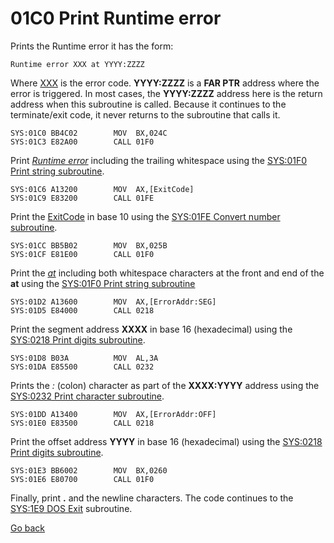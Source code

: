 # 01C0 Print Runtime error

Prints the Runtime error it has the form:
```
Runtime error XXX at YYYY:ZZZZ
```

Where [XXX](ERROR-CODES.md) is the error code. **YYYY:ZZZZ** is a **FAR PTR** address where the error is triggered. In most cases, the **YYYY:ZZZZ** address here is the return address when this subroutine is called. Because it continues to the terminate/exit code, it never returns to the subroutine that calls it.

```
SYS:01C0 BB4C02        MOV	BX,024C
SYS:01C3 E82A00        CALL	01F0
```

Print [*Runtime error*](024C-STRING-RUNTIME-ERR.md) including the trailing whitespace using the [SYS:01F0 Print string subroutine](01F0-PRINT-STRING.md).

```
SYS:01C6 A13200        MOV	AX,[ExitCode]
SYS:01C9 E83200        CALL	01FE
```

Print the [ExitCode](DATA.md) in base 10 using the [SYS:01FE Convert number subroutine](1FE-CONVERT-NUMBER.md).

```
SYS:01CC BB5B02        MOV	BX,025B
SYS:01CF E81E00        CALL	01F0
```

Print the [*at*](024C-STRING-RUNTIME-ERR.md) including both whitespace characters at the front and end of the **at** using the [SYS:01F0 Print string subroutine](01F0-PRINT-STRING.md)

```
SYS:01D2 A13600        MOV	AX,[ErrorAddr:SEG]
SYS:01D5 E84000        CALL	0218
```

Print the segment address **XXXX** in base 16 (hexadecimal) using the [SYS:0218 Print digits subroutine](0218-PRINT-DIGITS.md).

```
SYS:01D8 B03A          MOV	AL,3A
SYS:01DA E85500        CALL	0232
```

Prints the *:* (colon) character as part of the **XXXX:YYYY** address using the [SYS:0232 Print character subroutine](0232-PRINT-CHAR.m).

```
SYS:01DD A13400        MOV	AX,[ErrorAddr:OFF]
SYS:01E0 E83500        CALL	0218
```

Print the offset address **YYYY** in base 16 (hexadecimal) using the [SYS:0218 Print digits subroutine](0218-PRINT-DIGITS.md).

```
SYS:01E3 BB6002        MOV	BX,0260
SYS:01E6 E80700        CALL	01F0
```

Finally, print **.** and the newline characters. The code continues to the [SYS:1E9 DOS Exit](01E9-DOS-EXIT.md) subroutine.

[Go back](README.md)